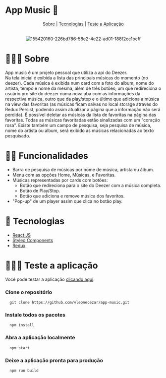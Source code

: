 # App Music 🎵

<div align="center">
  <a href="#-sobre">Sobre</a> | <a href="#-tecnologias">Tecnologias</a> | <a href="#-teste-a-aplicação">Teste a Aplicação</a> 
</div>
<br>

<div align="center">

![155420160-226bd786-58e2-4e22-ad01-188f2cc1bcff](https://user-images.githubusercontent.com/76831929/168934637-e54c8c74-5ec0-435c-b420-7a1ad189f405.png)

</div>

# 👨🏻‍🏫 Sobre
App music é um projeto pessoal que utiliza a api do Deezer. <br />Na tela inicial é exibida a lista das principais músicas do momento (no deezer). 
Cada música é exibida num card com a foto do album, nome do artista, tempo e nome da mesma, além de três botões; um que redireciona o usuário
pro site do deezer numa nova aba com as informações da respectiva música, outro que da play/stop e o último que adiciona a música na view das favoritas (as músicas ficam salvas no local storage através do Redux Persist, podendo assim atualizar a página que a informação não será perdida).
É possível deletar as músicas da lista de favoritas na página das favoritas. Todas as músicas favoritadas estão sinalizadas com um "coração rosa".
Existe também um campo de pesquisa, seja pesquisa de música, nome do artista ou album, será exibido as músicas relacionadas ao texto pesquisado.

# 🤳🏻 Funcionalidades

- Barra de pesquisa de músicas por nome de música, artista ou álbum.
- Menu com as opções Home, Músicas, e Favoritas.
- Músicas representadas por cards com botões:
  - Botão que redireciona para o site do Deezer com a música completa.
  - Botão de Play/Stop.
  - Botão que adiciona e remove música dos favoritos.
- "Pop-up" de um player assim que clica no botão play.

# 🚀 Tecnologias

- <a href="https://pt-br.reactjs.org/" target="_blank">React JS</a> <br>
- <a href="https://styled-components.com/" target="_blank">Styled Components</a> <br>
- <a href="https://redux.js.org/" target="_blank">Redux</a> <br>

# 👨🏻‍💻 Teste a aplicação
Você pode testar a aplicação <a href="https://vleonecezar.github.io/app-music/" target="_blank">clicando aqui</a>. <br>

  ### Clone o repositório
```
  git clone https://github.com/vleonecezar/app-music.git
```
  ### Instale todos os pacotes
```
  npm install
```
  ### Abra a aplicação localmente
```
  npm start
```
  ### Deixe a aplicação pronta para produção
```
  npm run build
```
